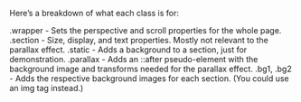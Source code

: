 Here’s a breakdown of what each class is for:

.wrapper - Sets the perspective and scroll properties for the whole page.
.section - Size, display, and text properties. Mostly not relevant to the parallax effect.
.static - Adds a background to a section, just for demonstration.
.parallax - Adds an ::after pseudo-element with the background image and transforms needed for the parallax effect.
.bg1, .bg2 - Adds the respective background images for each section. (You could use an img tag instead.)
